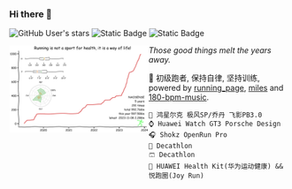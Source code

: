 ### Hi there 👋

![GitHub User's stars](https://img.shields.io/github/stars/tiny656?style=for-the-badge&logo=github)
![Static Badge](https://img.shields.io/badge/telegram-realtiny656-blue?style=for-the-badge&logo=telegram&link=https%3A%2F%2Ft.me%2FdGlueTY1Ng)
![Static Badge](https://img.shields.io/badge/mail-tiny656%40hotmail.com-blue?style=for-the-badge&logo=maildotru&link=mailto%3Atiny656%40hotmail.com)

<img align="left" alt="tiny656's GitHub stats" src="https://raw.githubusercontent.com/tiny656/miles/master/miles.svg" width="50%" />

*Those good things melt the years away.*


🏃 初级跑者, 保持自律, 坚持训练, powered by [running_page](https://github.com/yihong0618/running_page), [miles](https://github.com/naosense/miles) and [180-bpm-music](https://space.bilibili.com/15276235/channel/collectiondetail?sid=250115).
```
👟 鸿星尔克 极风SP/乔丹 飞影PB3.0
⌚ Huawei Watch GT3 Porsche Design
🎧 Shokz OpenRun Pro
🎽 Decathlon
🩳 Decathlon
📱 HUAWEI Health Kit(华为运动健康) && 悦跑圈(Joy Run)
```
